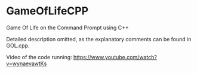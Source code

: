 # GameOfLifeCPP
 Game Of Life on the Command Prompt using C++

Detailed description omitted, as the explanatory comments can be found in GOL.cpp.

Video of the code running: https://www.youtube.com/watch?v=wynaevawtKs
